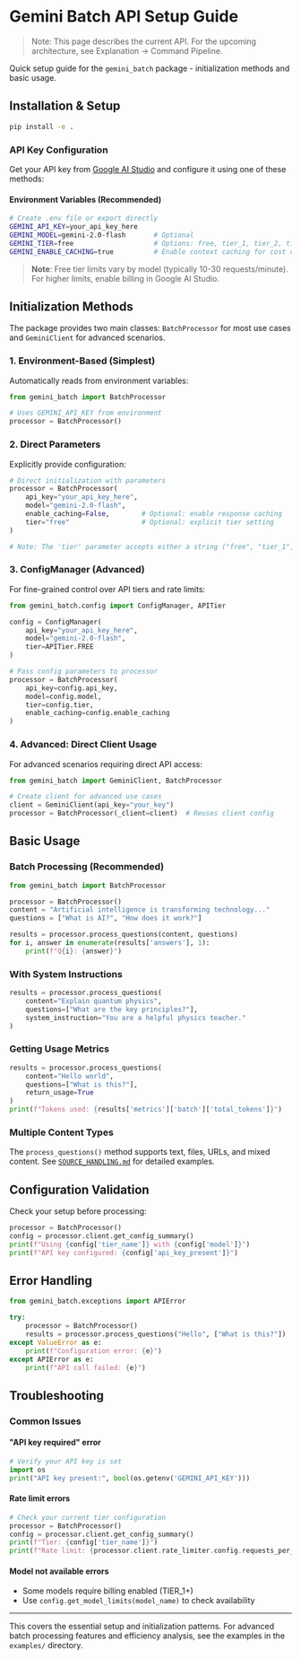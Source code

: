 # Gemini Batch API Setup Guide

> Note: This page describes the current API. For the upcoming architecture, see Explanation → Command Pipeline.

Quick setup guide for the `gemini_batch` package - initialization methods and basic usage.

## Installation & Setup

```bash
pip install -e .
```

### API Key Configuration

Get your API key from [Google AI Studio](https://ai.dev/) and configure it using one of these methods:

#### Environment Variables (Recommended)

```bash
# Create .env file or export directly
GEMINI_API_KEY=your_api_key_here
GEMINI_MODEL=gemini-2.0-flash       # Optional
GEMINI_TIER=free                    # Options: free, tier_1, tier_2, tier_3
GEMINI_ENABLE_CACHING=true          # Enable context caching for cost optimization
```

> **Note**: Free tier limits vary by model (typically 10-30 requests/minute). For higher limits, enable billing in Google AI Studio.

## Initialization Methods

The package provides two main classes: `BatchProcessor` for most use cases and `GeminiClient` for advanced scenarios.

### 1. Environment-Based (Simplest)

Automatically reads from environment variables:

```python
from gemini_batch import BatchProcessor

# Uses GEMINI_API_KEY from environment
processor = BatchProcessor()
```

### 2. Direct Parameters

Explicitly provide configuration:

```python
# Direct initialization with parameters
processor = BatchProcessor(
    api_key="your_api_key_here",
    model="gemini-2.0-flash",
    enable_caching=False,        # Optional: enable response caching
    tier="free"                  # Optional: explicit tier setting
)

# Note: The 'tier' parameter accepts either a string ("free", "tier_1", etc.) or the APITier enum (APITier.FREE, APITier.TIER_1, ...).
```

### 3. ConfigManager (Advanced)

For fine-grained control over API tiers and rate limits:

```python
from gemini_batch.config import ConfigManager, APITier

config = ConfigManager(
    api_key="your_api_key_here",
    model="gemini-2.0-flash",
    tier=APITier.FREE
)

# Pass config parameters to processor
processor = BatchProcessor(
    api_key=config.api_key,
    model=config.model,
    tier=config.tier,
    enable_caching=config.enable_caching
)
```

### 4. Advanced: Direct Client Usage

For advanced scenarios requiring direct API access:

```python
from gemini_batch import GeminiClient, BatchProcessor

# Create client for advanced use cases
client = GeminiClient(api_key="your_key")
processor = BatchProcessor(_client=client)  # Reuses client config
```

## Basic Usage

### Batch Processing (Recommended)

```python
from gemini_batch import BatchProcessor

processor = BatchProcessor()
content = "Artificial intelligence is transforming technology..."
questions = ["What is AI?", "How does it work?"]

results = processor.process_questions(content, questions)
for i, answer in enumerate(results['answers'], 1):
    print(f"Q{i}: {answer}")
```

### With System Instructions

```python
results = processor.process_questions(
    content="Explain quantum physics",
    questions=["What are the key principles?"],
    system_instruction="You are a helpful physics teacher."
)
```

### Getting Usage Metrics

```python
results = processor.process_questions(
    content="Hello world",
    questions=["What is this?"],
    return_usage=True
)
print(f"Tokens used: {results['metrics']['batch']['total_tokens']}")
```

### Multiple Content Types

The `process_questions()` method supports text, files, URLs, and mixed content. See [`SOURCE_HANDLING.md`](SOURCE_HANDLING.md) for detailed examples.

## Configuration Validation

Check your setup before processing:

```python
processor = BatchProcessor()
config = processor.client.get_config_summary()
print(f"Using {config['tier_name']} with {config['model']}")
print(f"API key configured: {config['api_key_present']}")
```

## Error Handling

```python
from gemini_batch.exceptions import APIError

try:
    processor = BatchProcessor()
    results = processor.process_questions("Hello", ["What is this?"])
except ValueError as e:
    print(f"Configuration error: {e}")
except APIError as e:
    print(f"API call failed: {e}")
```

## Troubleshooting

### Common Issues

#### "API key required" error

```python
# Verify your API key is set
import os
print("API key present:", bool(os.getenv('GEMINI_API_KEY')))
```

#### Rate limit errors

```python
# Check your current tier configuration
processor = BatchProcessor()
config = processor.client.get_config_summary()
print(f"Tier: {config['tier_name']}")
print(f"Rate limit: {processor.client.rate_limiter.config.requests_per_minute} requests/minute")
```

#### Model not available errors

- Some models require billing enabled (TIER_1+)
- Use `config.get_model_limits(model_name)` to check availability

---

This covers the essential setup and initialization patterns. For advanced batch processing features and efficiency analysis, see the examples in the `examples/` directory.
